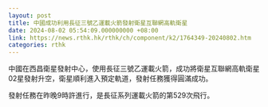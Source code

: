 ```yaml
---
layout: post
title: 中國成功利用長征三號乙運載火箭發射衛星互聯網高軌衛星
date: 2024-08-02 05:54:09.000000000 +08:00
link: https://news.rthk.hk/rthk/ch/component/k2/1764349-20240802.htm
categories: rthk
---
```


中國在西昌衛星發射中心，使用長征三號乙運載火箭，成功將衛星互聯網高軌衛星02星發射升空，衛星順利進入預定軌道，發射任務獲得圓滿成功。

發射任務在昨晚9時許進行，是長征系列運載火箭的第529次飛行。
